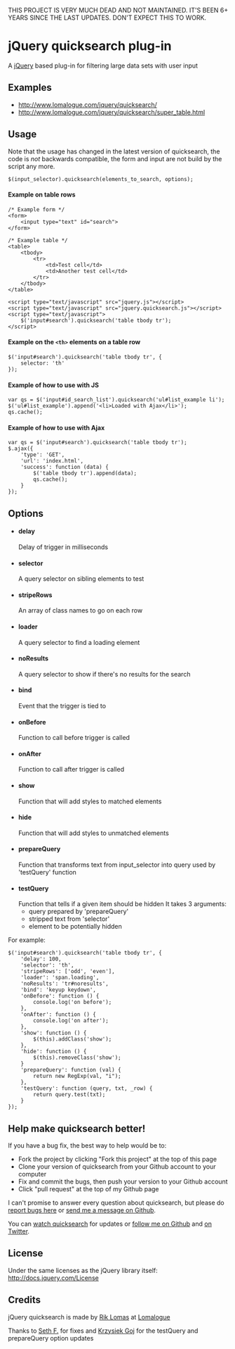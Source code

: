 THIS PROJECT IS VERY MUCH DEAD AND NOT MAINTAINED. IT'S BEEN 6+ YEARS SINCE THE LAST UPDATES. DON'T EXPECT THIS TO WORK.

# jQuery quicksearch plug-in

A [jQuery][jquery_site] based plug-in for filtering large data sets with user input

## Examples

* <http://www.lomalogue.com/jquery/quicksearch/>
* <http://www.lomalogue.com/jquery/quicksearch/super_table.html>

## Usage

Note that the usage has changed in the latest version of quicksearch, the code is *not* backwards compatible,
the form and input are not build by the script any more.

	$(input_selector).quicksearch(elements_to_search, options);

#### Example on table rows

	/* Example form */
	<form>
		<input type="text" id="search">
	</form>
	
	/* Example table */
	<table>
		<tbody>
			<tr>
				<td>Test cell</td>
				<td>Another test cell</td>
			</tr>
		</tbody>
	</table>
	
	<script type="text/javascript" src="jquery.js"></script>
	<script type="text/javascript" src="jquery.quicksearch.js"></script>
	<script type="text/javascript">
		$('input#search').quicksearch('table tbody tr');
	</script>

#### Example on the `<th>` elements on a table row

	$('input#search').quicksearch('table tbody tr', {
		selector: 'th'
	});

#### Example of how to use with JS

	var qs = $('input#id_search_list').quicksearch('ul#list_example li');
	$('ul#list_example').append('<li>Loaded with Ajax</li>');
	qs.cache();

#### Example of how to use with Ajax

	var qs = $('input#search').quicksearch('table tbody tr');
	$.ajax({
		'type': 'GET',
		'url': 'index.html',
		'success': function (data) {
			$('table tbody tr').append(data);
			qs.cache();
		}
	});

## Options

* 	#### delay
	Delay of trigger in milliseconds
*	#### selector
	A query selector on sibling elements to test
*	#### stripeRows
	An array of class names to go on each row
*	#### loader
	A query selector to find a loading element
*	#### noResults
	A query selector to show if there's no results for the search
*	#### bind
	Event that the trigger is tied to
*	#### onBefore
	Function to call before trigger is called
*	#### onAfter
	Function to call after trigger is called
*	#### show
	Function that will add styles to matched elements
*	#### hide
	Function that will add styles to unmatched elements
*	#### prepareQuery
	Function that transforms text from input_selector into query used by 'testQuery' function
*	#### testQuery
	Function that tells if a given item should be hidden
	It takes 3 arguments:
	- query prepared by 'prepareQuery'
	- stripped text from 'selector'
	- element to be potentially hidden


For example:

	$('input#search').quicksearch('table tbody tr', {
		'delay': 100,
		'selector': 'th',
		'stripeRows': ['odd', 'even'],
		'loader': 'span.loading',
		'noResults': 'tr#noresults',
		'bind': 'keyup keydown',
		'onBefore': function () {
			console.log('on before');
		},
		'onAfter': function () {
			console.log('on after');
		},
		'show': function () {
			$(this).addClass('show');
		},
		'hide': function () {
			$(this).removeClass('show');
		}
		'prepareQuery': function (val) {
			return new RegExp(val, "i");
		},
		'testQuery': function (query, txt, _row) {
			return query.test(txt);
		}
	});

## Help make quicksearch better!

If you have a bug fix, the best way to help would be to:

* Fork the project by clicking "Fork this project" at the top of this page
* Clone your version of quicksearch from your Github account to your computer
* Fix and commit the bugs, then push your version to your Github account
* Click "pull request" at the top of my Github page

I can't promise to answer every question about quicksearch, 
but please do [report bugs here][issues] or [send me a message on Github][mail_me]. 

You can [watch quicksearch][github_watch] for updates or [follow me on Github][github_follow] 
and [on Twitter][twitter_follow].

## License

Under the same licenses as the jQuery library itself: <http://docs.jquery.com/License>

## Credits

jQuery quicksearch is made by [Rik Lomas][rik_site] at [Lomalogue][lomalogue_site]

Thanks to [Seth F.][thelizardreborn] for fixes and [Krzysiek Goj][goj] for the  testQuery and prepareQuery option updates

[jquery_site]: http://www.jquery.com
[rik_site]: http://www.riklomas.co.uk
[lomalogue_site]: http://www.lomalogue.com
[issues]: http://github.com/riklomas/quicksearch/issues
[mail_me]: http://github.com/inbox/new/riklomas
[github_watch]: http://github.com/riklomas/quicksearch/toggle_watch
[github_follow]: http://github.com/users/follow?target=riklomas
[twitter_follow]: http://twitter.com/riklomas
[thelizardreborn]: http://github.com/thelizardreborn
[goj]: http://github.com/goj
